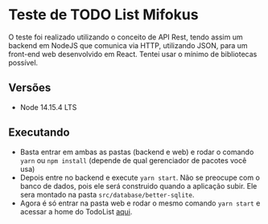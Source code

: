 # Teste de TODO List Mifokus

O teste foi realizado utilizando o conceito de API Rest, tendo assim um backend em NodeJS que comunica via HTTP, utilizando JSON, para um front-end web desenvolvido em React. Tentei usar o mínimo de bibliotecas possível.

## Versões

- Node 14.15.4 LTS

## Executando

- Basta entrar em ambas as pastas (backend e web) e rodar o comando `yarn` ou `npm install` (depende de qual gerenciador de pacotes você usa)
- Depois entre no backend e execute `yarn start`. Não se preocupe com o banco de dados, pois ele será construido quando a aplicação subir. Ele sera montado na pasta `src/database/better-sqlite`.
- Agora é só entrar na pasta web e rodar o mesmo comando `yarn start` e acessar a home do TodoList [aqui](http://localhost:3000).
